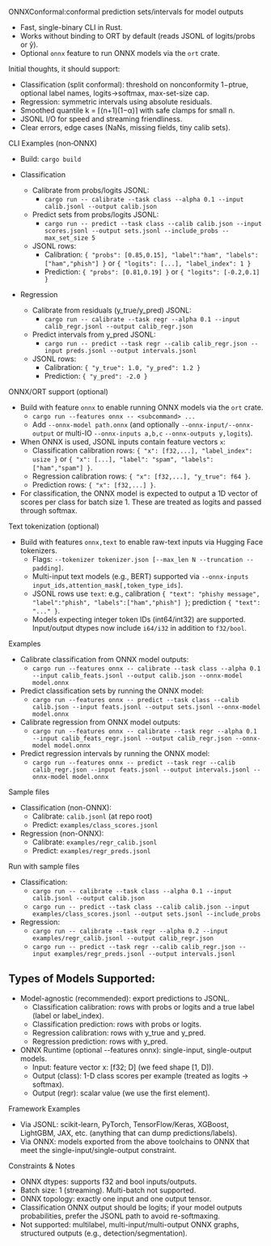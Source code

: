 ONNXConformal:conformal prediction sets/intervals for model outputs

- Fast, single-binary CLI in Rust.
- Works without binding to ORT by default (reads JSONL of logits/probs or ŷ).
- Optional `onnx` feature to run ONNX models via the `ort` crate.


Initial thoughts, it should support:

- Classification (split conformal): threshold on nonconformity 1−ptrue, optional label names, logits→softmax, max-set-size cap.
- Regression: symmetric intervals using absolute residuals.
- Smoothed quantile k = ⌈(n+1)(1−α)⌉ with safe clamps for small n.
- JSONL I/O for speed and streaming friendliness.
- Clear errors, edge cases (NaNs, missing fields, tiny calib sets).

CLI Examples (non‑ONNX)

- Build: `cargo build`

- Classification
  - Calibrate from probs/logits JSONL:
    - `cargo run -- calibrate --task class --alpha 0.1 --input calib.jsonl --output calib.json`
  - Predict sets from probs/logits JSONL:
    - `cargo run -- predict --task class --calib calib.json --input scores.jsonl --output sets.jsonl --include_probs --max_set_size 5`
  - JSONL rows:
    - Calibration: `{ "probs": [0.85,0.15], "label":"ham", "labels":["ham","phish"] }` or `{ "logits": [...], "label_index": 1 }`
    - Prediction: `{ "probs": [0.81,0.19] }` or `{ "logits": [-0.2,0.1] }`

- Regression
  - Calibrate from residuals (y_true/y_pred) JSONL:
    - `cargo run -- calibrate --task regr --alpha 0.1 --input calib_regr.jsonl --output calib_regr.json`
  - Predict intervals from y_pred JSONL:
    - `cargo run -- predict --task regr --calib calib_regr.json --input preds.jsonl --output intervals.jsonl`
  - JSONL rows:
    - Calibration: `{ "y_true": 1.0, "y_pred": 1.2 }`
    - Prediction: `{ "y_pred": -2.0 }`

ONNX/ORT support (optional)

- Build with feature `onnx` to enable running ONNX models via the `ort` crate.
  - `cargo run --features onnx -- <subcommand> ...`
  - Add `--onnx-model path.onnx` (and optionally `--onnx-input/--onnx-output` or multi-IO `--onnx-inputs a,b,c` `--onnx-outputs y,logits`).
- When ONNX is used, JSONL inputs contain feature vectors `x`:
  - Classification calibration rows: `{ "x": [f32,...], "label_index": usize }` or `{ "x": [...], "label": "spam", "labels": ["ham","spam"] }`.
  - Regression calibration rows: `{ "x": [f32,...], "y_true": f64 }`.
  - Prediction rows: `{ "x": [f32,...] }`.
- For classification, the ONNX model is expected to output a 1D vector of scores per class for batch size 1. These are treated as logits and passed through softmax.

Text tokenization (optional)

- Build with features `onnx,text` to enable raw-text inputs via Hugging Face tokenizers.
  - Flags: `--tokenizer tokenizer.json [--max_len N --truncation --padding]`.
  - Multi-input text models (e.g., BERT) supported via `--onnx-inputs input_ids,attention_mask[,token_type_ids]`.
  - JSONL rows use `text`: e.g., calibration `{ "text": "phishy message", "label":"phish", "labels":["ham","phish"] }`; prediction `{ "text": "..." }`.
  - Models expecting integer token IDs (int64/int32) are supported. Input/output dtypes now include `i64/i32` in addition to `f32/bool`.

Examples

- Calibrate classification from ONNX model outputs:
  - `cargo run --features onnx -- calibrate --task class --alpha 0.1 --input calib_feats.jsonl --output calib.json --onnx-model model.onnx`
- Predict classification sets by running the ONNX model:
  - `cargo run --features onnx -- predict --task class --calib calib.json --input feats.jsonl --output sets.jsonl --onnx-model model.onnx`
- Calibrate regression from ONNX model outputs:
  - `cargo run --features onnx -- calibrate --task regr --alpha 0.1 --input calib_feats_regr.jsonl --output calib_regr.json --onnx-model model.onnx`
- Predict regression intervals by running the ONNX model:
  - `cargo run --features onnx -- predict --task regr --calib calib_regr.json --input feats.jsonl --output intervals.jsonl --onnx-model model.onnx`

Sample files

- Classification (non-ONNX):
  - Calibrate: `calib.jsonl` (at repo root)
  - Predict: `examples/class_scores.jsonl`
- Regression (non-ONNX):
  - Calibrate: `examples/regr_calib.jsonl`
  - Predict: `examples/regr_preds.jsonl`

Run with sample files

- Classification:
  - `cargo run -- calibrate --task class --alpha 0.1 --input calib.jsonl --output calib.json`
  - `cargo run -- predict --task class --calib calib.json --input examples/class_scores.jsonl --output sets.jsonl --include_probs`
- Regression:
  - `cargo run -- calibrate --task regr --alpha 0.2 --input examples/regr_calib.jsonl --output calib_regr.json`
  - `cargo run -- predict --task regr --calib calib_regr.json --input examples/regr_preds.jsonl --output intervals.jsonl`


## Types of Models Supported: 

- Model-agnostic (recommended): export predictions to JSONL.
    - Classification calibration: rows with probs or logits and a true label (label or label_index).
    - Classification prediction: rows with probs or logits.
    - Regression calibration: rows with y_true and y_pred.
    - Regression prediction: rows with y_pred.
- ONNX Runtime (optional --features onnx): single-input, single-output models.
    - Input: feature vector x: [f32; D] (we feed shape [1, D]).
    - Output (class): 1-D class scores per example (treated as logits → softmax).
    - Output (regr): scalar value (we use the first element).

Framework Examples

- Via JSONL: scikit-learn, PyTorch, TensorFlow/Keras, XGBoost, LightGBM, JAX, etc. (anything that can dump predictions/labels).
- Via ONNX: models exported from the above toolchains to ONNX that meet the single-input/single-output constraint.

Constraints & Notes

- ONNX dtypes: supports f32 and bool inputs/outputs.
- Batch size: 1 (streaming). Multi-batch not supported.
- ONNX topology: exactly one input and one output tensor.
- Classification ONNX output should be logits; if your model outputs probabilities, prefer the JSONL path to avoid re-softmaxing.
- Not supported: multilabel, multi-input/multi-output ONNX graphs, structured outputs (e.g., detection/segmentation).
